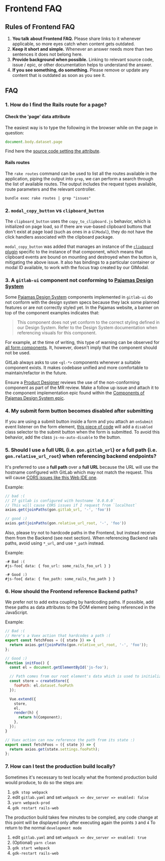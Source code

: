 # Frontend FAQ

## Rules of Frontend FAQ

1. **You talk about Frontend FAQ.**
   Please share links to it whenever applicable, so more eyes catch when content
   gets outdated.
1. **Keep it short and simple.**
   Whenever an answer needs more than two sentences it does not belong here.
1. **Provide background when possible.**
   Linking to relevant source code, issue / epic, or other documentation helps
   to understand the answer.
1. **If you see something, do something.**
   Please remove or update any content that is outdated as soon as you see it.

## FAQ

### 1. How do I find the Rails route for a page?

#### Check the 'page' data attribute

The easiest way is to type the following in the browser while on the page in
question:

```javascript
document.body.dataset.page
```

Find here the [source code setting the attribute](https://gitlab.com/gitlab-org/gitlab/blob/cc5095edfce2b4d4083a4fb1cdc7c0a1898b9921/app/views/layouts/application.html.haml#L4).

#### Rails routes

The `rake routes` command can be used to list all the routes available in the application, piping the output into `grep`, we can perform a search through the list of available routes.
The output includes the request types available, route parameters and the relevant controller.

```shell
bundle exec rake routes | grep "issues"
```

### 2. `modal_copy_button` vs `clipboard_button`

The `clipboard_button` uses the `copy_to_clipboard.js` behavior, which is
initialized on page load, so if there are vue-based clipboard buttons that
don't exist at page load (such as ones in a `GlModal`), they do not have the
click handlers associated with the clipboard package.

`modal_copy_button` was added that manages an instance of the
[`clipboard` plugin](https://www.npmjs.com/package/clipboard) specific to
the instance of that component, which means that clipboard events are
bound on mounting and destroyed when the button is, mitigating the above
issue. It also has bindings to a particular container or modal ID
available, to work with the focus trap created by our GlModal.

### 3. A `gitlab-ui` component not conforming to [Pajamas Design System](https://design.gitlab.com/)

Some [Pajamas Design System](https://design.gitlab.com/) components implemented in
`gitlab-ui` do not conform with the design system specs because they lack some
planned features or are not correctly styled yet. In the Pajamas website, a
banner on top of the component examples indicates that:

> This component does not yet conform to the correct styling defined in our Design
> System. Refer to the Design System documentation when referencing visuals for this
> component.

For example, at the time of writing, this type of warning can be observed for
[all form components](https://design.gitlab.com/components/forms/). It, however,
doesn't imply that the component should not be used.

GitLab always asks to use `<gl-*>` components whenever a suitable component exists.
It makes codebase unified and more comfortable to maintain/refactor in the future.

Ensure a [Product Designer](https://about.gitlab.com/company/team/?department=ux-department)
reviews the use of the non-conforming component as part of the MR review. Make a
follow up issue and attach it to the component implementation epic found within the
[Components of Pajamas Design System epic](https://gitlab.com/groups/gitlab-org/-/epics/973).

### 4. My submit form button becomes disabled after submitting

If you are using a submit button inside a form and you attach an `onSubmit` event listener on the form element, [this piece of code](https://gitlab.com/gitlab-org/gitlab/blob/794c247a910e2759ce9b401356432a38a4535d49/app/assets/javascripts/main.js#L225) will add a `disabled` class selector to the submit button when the form is submitted.
To avoid this behavior, add the class `js-no-auto-disable` to the button.

### 5. Should I use a full URL (i.e. `gon.gitlab_url`) or a full path (i.e. `gon.relative_url_root`) when referencing backend endpoints?

It's preferred to use a **full path** over a **full URL** because the URL will use the hostname configured with
GitLab which may not match the request. This will cause [CORS issues like this Web IDE one](https://gitlab.com/gitlab-org/gitlab/-/issues/36810).

Example:

```javascript
// bad :(
// If gitlab is configured with hostname `0.0.0.0`
// This will cause CORS issues if I request from `localhost`
axios.get(joinPaths(gon.gitlab_url, '-', 'foo'))

// good :)
axios.get(joinPaths(gon.relative_url_root, '-', 'foo'))
```

Also, please try not to hardcode paths in the Frontend, but instead receive them from the Backend (see next section).
When referencing Backend rails paths, avoid using `*_url`, and use `*_path` instead.

Example:

```haml
-# Bad :(
#js-foo{ data: { foo_url: some_rails_foo_url } }

-# Good :)
#js-foo{ data: { foo_path: some_rails_foo_path } }
```

### 6. How should the Frontend reference Backend paths?

We prefer not to add extra coupling by hardcoding paths. If possible,
add these paths as data attributes to the DOM element being referenced in the JavaScript.

Example:

```javascript
// Bad :(
// Here's a Vuex action that hardcodes a path :(
export const fetchFoos = ({ state }) => {
  return axios.get(joinPaths(gon.relative_url_root, '-', 'foo'));
};

// Good :)
function initFoo() {
  const el = document.getElementById('js-foo');

  // Path comes from our root element's data which is used to initialize the store :)
  const store = createStore({
    fooPath: el.dataset.fooPath
  });

  Vue.extend({
    store,
    el,
    render(h) {
      return h(Component);
    },
  });
}

// Vuex action can now reference the path from its state :)
export const fetchFoos = ({ state }) => {
  return axios.get(state.settings.fooPath);
};
```

### 7. How can I test the production build locally?

Sometimes it's necessary to test locally what the frontend production build would produce, to do so the steps are:

1. `gdk stop webpack`
1. edit `gitlab.yaml` and set `webpack => dev_server => enabled: false`
1. `yarn webpack-prod`
1. `gdk restart rails-web`

The production build takes few minutes to be compled, any code change at this point will be displayed only after executing again the points `3` and `4`
To return to the normal `development mode` 

1. edit `gitlab.yaml` and set `webpack => dev_server => enabled: true`
1. (Optional) `yarn clean`
1. `gdk start webpack`
1. `gdk-restart rails-web`

